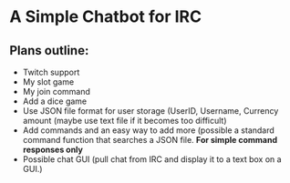 # A Simple Chatbot for IRC

## Plans outline:
- Twitch support
- My slot game
- My join command
- Add a dice game
- Use JSON file format for user storage (UserID, Username, Currency amount (maybe use text file if it becomes too difficult)
- Add commands and an easy way to add more (possible a standard command function that searches a JSON file. **For simple command responses only**
- Possible chat GUI (pull chat from IRC and display it to a text box on a GUI.)
